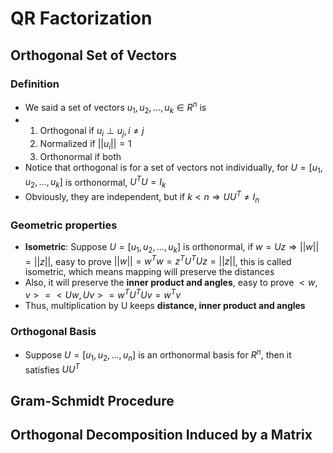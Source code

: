# QR Factorization

## Orthogonal Set of Vectors

### Definition

- We said a set of vectors $u_1, u_2, \dots, u_k \in R^n$ is
- 1. Orthogonal if $u_i \perp u_j, i\ne j$
	2. Normalized if $||u_i|| = 1$
	3. Orthonormal if both
- Notice that orthogonal is for a set of vectors not individually, for $U = [u_1, u_2, \dots, u_k]$ is orthonormal, $U^TU = I_k$
- Obviously, they are independent, but if $k < n \Rightarrow UU^T \ne I_n$

### Geometric properties

- **Isometric**: Suppose  $U = [u_1, u_2, \dots, u_k]$ is orthonormal, if $w= Uz \Rightarrow ||w|| = ||z||$, easy to prove $||w|| = w^Tw = z^TU^TUz= ||z||$, this is called isometric, which means mapping will preserve the distances
- Also, it will preserve the **inner product and angles**, easy to prove $<w, v> = <Uw, Uv> = w^TU^TUv = w^Tv$
- Thus, multiplication by U keeps **distance, inner product and angles**

### Orthogonal Basis

- Suppose $U= [u_1, u_2, \dots, u_n]$ is an orthonormal basis for $R^n$, then it satisfies $UU^T$

## Gram-Schmidt Procedure

## Orthogonal Decomposition Induced by a Matrix

